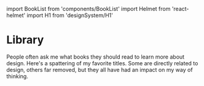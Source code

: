 import BookList from 'components/BookList'
import Helmet from 'react-helmet'
import H1 from 'designSystem/H1'

<Helmet title="Library" />

<H1 width={30} slant={13}>Library</H1>

People often ask me what books they should read to learn more about design.
Here's a spattering of my favorite titles. Some are directly related to design,
others far removed, but they all have had an impact on my way of thinking.

<BookList />
